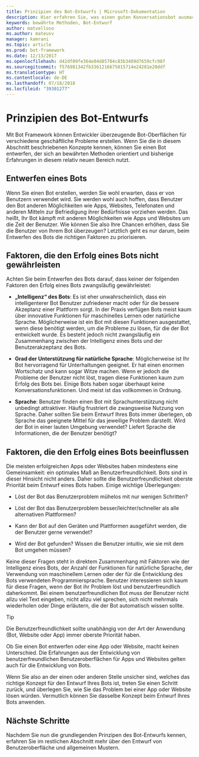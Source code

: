 ```yaml
---
title: Prinzipien des Bot-Entwurfs | Microsoft-Dokumentation
description: Hier erfahren Sie, was einen guten Konversationsbot ausmacht und wie Sie Bots so planen und entwerfen, dass sie Ihren Anforderungen entsprechen und Ihre Benutzer erfreuen.
keywords: bewährte Methoden, Bot-Entwurf
author: matvelloso
ms.author: mateusv
manager: kamrani
ms.topic: article
ms.prod: bot-framework
ms.date: 12/13/2017
ms.openlocfilehash: d42df09fe364e04d85704c83b3489d7659cfc98f
ms.sourcegitcommit: f576981342fb3361216675815714e24281e20ddf
ms.translationtype: HT
ms.contentlocale: de-DE
ms.lasthandoff: 07/18/2018
ms.locfileid: "39301277"
---
```

# <a name="principles-of-bot-design"></a>Prinzipien des Bot-Entwurfs

Mit Bot Framework können Entwickler überzeugende Bot-Oberflächen für verschiedene geschäftliche Probleme erstellen. Wenn Sie die in diesem Abschnitt beschriebenen Konzepte kennen, können Sie einen Bot entwerfen, der sich an bewährten Methoden orientiert und bisherige Erfahrungen in diesem relativ neuen Bereich nutzt. 

## <a name="designing-a-bot"></a>Entwerfen eines Bots

Wenn Sie einen Bot erstellen, werden Sie wohl erwarten, dass er von Benutzern verwendet wird. Sie werden wohl auch hoffen, dass Benutzer den Bot anderen Möglichkeiten wie Apps, Websites, Telefonaten und anderen Mitteln zur Befriedigung ihrer Bedürfnisse vorziehen werden. Das heißt, Ihr Bot kämpft mit anderen Möglichkeiten wie Apps und Websites um die Zeit der Benutzer. Wie können Sie also Ihre Chancen erhöhen, dass Sie die Benutzer von Ihrem Bot überzeugen? Letztlich geht es nur darum, beim Entwerfen des Bots die richtigen Faktoren zu priorisieren.

## <a name="factors-that-do-not-guarantee-a-bots-success"></a>Faktoren, die den Erfolg eines Bots nicht gewährleisten

Achten Sie beim Entwerfen des Bots darauf, dass keiner der folgenden Faktoren den Erfolg eines Bots zwangsläufig gewährleistet: 

- **„Intelligenz“ des Bots**: Es ist eher unwahrscheinlich, dass ein intelligenterer Bot Benutzer zufriedener macht oder für die bessere Akzeptanz einer Plattform sorgt. In der Praxis verfügen Bots meist kaum über innovative Funktionen für maschinelles Lernen oder natürliche Sprache. Möglicherweise ist ein Bot mit diesen Funktionen ausgestattet, wenn diese benötigt werden, um die Probleme zu lösen, für die der Bot entwickelt wurde. Es besteht jedoch nicht zwangsläufig ein Zusammenhang zwischen der Intelligenz eines Bots und der Benutzerakzeptanz des Bots.

- **Grad der Unterstützung für natürliche Sprache**: Möglicherweise ist Ihr Bot hervorragend für Unterhaltungen geeignet. Er hat einen enormen Wortschatz und kann sogar Witze machen. Wenn er jedoch die Probleme der Benutzer nicht löst, tragen diese Funktionen kaum zum Erfolg des Bots bei. Einige Bots haben sogar überhaupt keine Konversationsfunktionen. Und meist ist das vollkommen in Ordnung.

- **Sprache**: Benutzer finden einen Bot mit Sprachunterstützung nicht unbedingt attraktiver. Häufig frustriert die zwangsweise Nutzung von Sprache. Daher sollten Sie beim Entwurf Ihres Bots immer überlegen, ob Sprache das geeignete Mittel für das jeweilige Problem darstellt. Wird der Bot in einer lauten Umgebung verwendet? Liefert Sprache die Informationen, die der Benutzer benötigt? 

## <a name="factors-that-do-influence-a-bots-success"></a>Faktoren, die den Erfolg eines Bots beeinflussen

Die meisten erfolgreichen Apps oder Websites haben mindestens eine Gemeinsamkeit: ein optimales Maß an Benutzerfreundlichkeit. Bots sind in dieser Hinsicht nicht anders. Daher sollte die Benutzerfreundlichkeit oberste Priorität beim Entwurf eines Bots haben. Einige wichtige Überlegungen:

- Löst der Bot das Benutzerproblem mühelos mit nur wenigen Schritten?

- Löst der Bot das Benutzerproblem besser/leichter/schneller als alle alternativen Plattformen?

- Kann der Bot auf den Geräten und Plattformen ausgeführt werden, die der Benutzer gerne verwendet?

- Wird der Bot gefunden? Wissen die Benutzer intuitiv, wie sie mit dem Bot umgehen müssen?

Keine dieser Fragen steht in direktem Zusammenhang mit Faktoren wie der Intelligenz eines Bots, der Anzahl der Funktionen für natürliche Sprache, der Verwendung von maschinellem Lernen oder der für die Entwicklung des Bots verwendeten Programmiersprache. Benutzer interessieren sich kaum für diese Fragen, wenn der Bot ihr Problem löst und benutzerfreundlich daherkommt. Bei einem benutzerfreundlichen Bot muss der Benutzer nicht allzu viel Text eingeben, nicht allzu viel sprechen, sich nicht mehrmals wiederholen oder Dinge erläutern, die der Bot automatisch wissen sollte.

> [!TIP]
> Die Benutzerfreundlichkeit sollte unabhängig von der Art der Anwendung (Bot, Website oder App) immer oberste Priorität haben.

Ob Sie einen Bot entwerfen oder eine App oder Website, macht keinen Unterschied. Die Erfahrungen aus der Entwicklung von benutzerfreundlichen Benutzeroberflächen für Apps und Websites gelten auch für die Entwicklung von Bots. 

Wenn Sie also an der einen oder anderen Stelle unsicher sind, welches das richtige Konzept für den Entwurf Ihres Bots ist, treten Sie einen Schritt zurück, und überlegen Sie, wie Sie das Problem bei einer App oder Website lösen würden. Vermutlich können Sie dasselbe Konzept beim Entwurf Ihres Bots anwenden. 

## <a name="next-steps"></a>Nächste Schritte

Nachdem Sie nun die grundlegenden Prinzipen des Bot-Entwurfs kennen, erfahren Sie im restlichen Abschnitt mehr über den Entwurf von Benutzeroberfläche und allgemeinen Mustern.